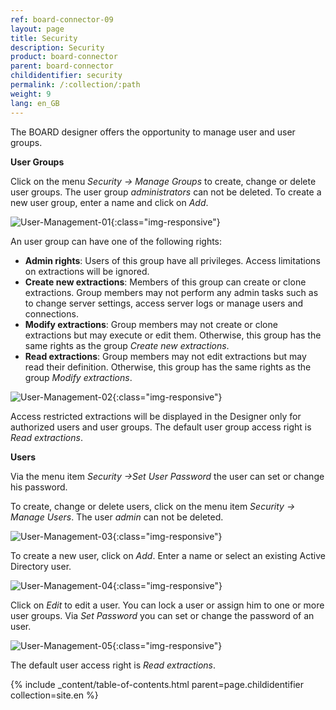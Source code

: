 ```yaml
---
ref: board-connector-09
layout: page
title: Security
description: Security
product: board-connector
parent: board-connector
childidentifier: security
permalink: /:collection/:path
weight: 9
lang: en_GB
---
```


The BOARD designer offers the opportunity to manage user and user groups. 

**User Groups**

Click on the menu *Security -> Manage Groups* to create, change or delete user groups. The user group *administrators* can not be deleted. To create a new user group, enter a name and click on *Add*.

![User-Management-01](/img/content/User-Management-01.png){:class="img-responsive"}

An user group can have one of the following rights:

- **Admin rights**: Users of this group have all privileges. Access limitations on extractions will be ignored.
- **Create new extractions**: Members of this group can create or clone extractions. Group members may not perform any admin tasks such as to change server settings, access server logs or manage users and connections.
- **Modify extractions**: Group members may not create or clone extractions but may execute or edit them. Otherwise, this group has the same rights as the group *Create new extractions*.
- **Read extractions**: Group members may not edit extractions but may read their definition. Otherwise, this group has the same rights as the group *Modify extractions*.

![User-Management-02](/img/content/User-Management-02.png){:class="img-responsive"}

Access restricted extractions will be displayed in the Designer only for authorized users and user groups.
The default user group access right is *Read extractions*.


**Users**

Via the menu item *Security ->Set User Password* the user can set or change his password.

To create, change or delete users, click on the menu item *Security -> Manage Users*. The user *admin* can not be deleted.

![User-Management-03](/img/content/User-Management-03.png){:class="img-responsive"}

To create a new user, click on *Add*. Enter a name or select an existing Active Directory user.

![User-Management-04](/img/content/User-Management-04.png){:class="img-responsive"}

Click on *Edit* to edit a user. You can lock a user or assign him to one or more user groups. Via *Set Password* you can set or change the password of an user.

![User-Management-05](/img/content/User-Management-05.png){:class="img-responsive"}

The default user access right is *Read extractions*.


{% include _content/table-of-contents.html parent=page.childidentifier collection=site.en %}